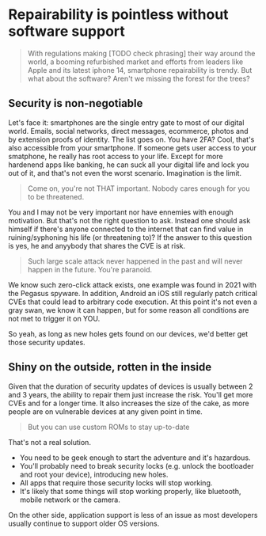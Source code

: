 # Repairability is pointless without software support

> With regulations making [TODO check phrasing] their way around the world, a booming refurbished market and efforts from leaders 
> like Apple and its latest iphone 14, smartphone repairability is trendy. But what about the software? Aren't we missing the forest for the trees?

## Security is non-negotiable

Let's face it: smartphones are the single entry gate to most of our digital world. Emails, social networks, direct messages, ecommerce, photos and by extension proofs of identity. The list goes on. You have 2FA? Cool, that's also accessible from your smartphone. If someone gets user access to your smatphone, he really has root access to your life. Except for more hardenend apps like banking, he can suck all your digital life and lock you out of it, and that's not even the worst scenario. Imagination is the limit.

> Come on, you're not THAT important. Nobody cares enough for you to be threatened.

You and I may not be very important nor have ennemies with enough motivation. But that's not the right question to ask. Instead one should ask himself if there's anyone connected to the internet that can find value in ruining/syphoning his life (or threatening to)? If the answer to this question is yes, he and anyybody that shares the CVE is at risk.

> Such large scale attack never happened in the past and will never happen in the future. You're paranoid.

We know such zero-click attack exists, one example was found in 2021 with the Pegasus spyware. In addition, Android an iOS still regularly patch critical CVEs that could lead to arbitrary code execution. At this point it's not even a gray swan, we know it can happen, but for some reason all conditions are not met to trigger it on YOU.

So yeah, as long as new holes gets found on our devices, we'd better get those security updates.

## Shiny on the outside, rotten in the inside

Given that the duration of security updates of devices is usually between 2 and 3 years, the ability to repair them just increase the risk. You'll get more CVEs and for a longer time. It also increases the size of the cake, as more people are on vulnerable devices at any given point in time.

> But you can use custom ROMs to stay up-to-date

That's not a real solution.
* You need to be geek enough to start the adventure and it's hazardous.
* You'll probably need to break security locks (e.g. unlock the bootloader and root your device), introducing new holes.
* All apps that require those security locks will stop working.
* It's likely that some things will stop working properly, like bluetooth, mobile network or the camera.

On the other side, application support is less of an issue as most developers usually continue to support older OS versions.

